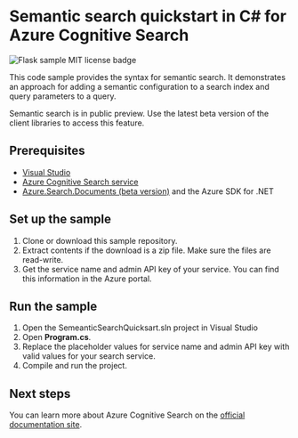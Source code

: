 # Semantic search quickstart in C# for Azure Cognitive Search

![Flask sample MIT license badge](https://img.shields.io/badge/license-MIT-green.svg)

This code sample provides the syntax for semantic search. It demonstrates an approach for adding a semantic configuration to a search index and query parameters to a query.

Semantic search is in public preview. Use the latest beta version of the client libraries to access this feature.

## Prerequisites

- [Visual Studio](https://visualstudio.microsoft.com/downloads/)
- [Azure Cognitive Search service](https://docs.microsoft.com/azure/search/search-create-service-portal)
- [Azure.Search.Documents (beta version)](https://docs.microsoft.com/dotnet/api/overview/azure/search.documents-readme) and the Azure SDK for .NET

## Set up the sample

1. Clone or download this sample repository.
1. Extract contents if the download is a zip file. Make sure the files are read-write.
1. Get the service name and admin API key of your service. You can find this information in the Azure portal.

## Run the sample

1. Open the SemeanticSearchQuicksart.sln project in Visual Studio
1. Open **Program.cs**.
1. Replace the placeholder values for service name and admin API key with valid values for your search service.
1. Compile and run the project.

## Next steps

You can learn more about Azure Cognitive Search on the [official documentation site](https://docs.microsoft.com/azure/search).
